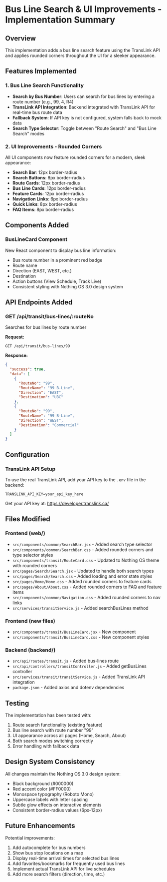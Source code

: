 # Bus Line Search & UI Improvements - Implementation Summary

## Overview
This implementation adds a bus line search feature using the TransLink API and applies rounded corners throughout the UI for a sleeker appearance.

## Features Implemented

### 1. Bus Line Search Functionality
- **Search by Bus Number**: Users can search for bus lines by entering a route number (e.g., 99, 4, R4)
- **TransLink API Integration**: Backend integrated with TransLink API for real-time bus route data
- **Fallback System**: If API key is not configured, system falls back to mock data
- **Search Type Selector**: Toggle between "Route Search" and "Bus Line Search" modes

### 2. UI Improvements - Rounded Corners
All UI components now feature rounded corners for a modern, sleek appearance:
- **Search Bar**: 12px border-radius
- **Search Buttons**: 8px border-radius  
- **Route Cards**: 12px border-radius
- **Bus Line Cards**: 12px border-radius
- **Feature Cards**: 12px border-radius
- **Navigation Links**: 6px border-radius
- **Quick Links**: 8px border-radius
- **FAQ Items**: 8px border-radius

## Components Added

### BusLineCard Component
New React component to display bus line information:
- Bus route number in a prominent red badge
- Route name
- Direction (EAST, WEST, etc.)
- Destination
- Action buttons (View Schedule, Track Live)
- Consistent styling with Nothing OS 3.0 design system

## API Endpoints Added

### GET /api/transit/bus-lines/:routeNo
Searches for bus lines by route number

**Request:**
```
GET /api/transit/bus-lines/99
```

**Response:**
```json
{
  "success": true,
  "data": [
    {
      "RouteNo": "99",
      "RouteName": "99 B-Line",
      "Direction": "EAST",
      "Destination": "UBC"
    },
    {
      "RouteNo": "99",
      "RouteName": "99 B-Line",
      "Direction": "WEST",
      "Destination": "Commercial"
    }
  ]
}
```

## Configuration

### TransLink API Setup
To use the real TransLink API, add your API key to the `.env` file in the backend:

```env
TRANSLINK_API_KEY=your_api_key_here
```

Get your API key at: https://developer.translink.ca/

## Files Modified

### Frontend (web/)
- `src/components/common/SearchBar.jsx` - Added search type selector
- `src/components/common/SearchBar.css` - Added rounded corners and type selector styles
- `src/components/transit/RouteCard.css` - Updated to Nothing OS theme with rounded corners
- `src/pages/Search/Search.jsx` - Updated to handle both search types
- `src/pages/Search/Search.css` - Added loading and error state styles
- `src/pages/Home/Home.css` - Added rounded corners to feature cards
- `src/pages/About/About.css` - Added rounded corners to FAQ and feature items
- `src/components/common/Navigation.css` - Added rounded corners to nav links
- `src/services/transitService.js` - Added searchBusLines method

### Frontend (new files)
- `src/components/transit/BusLineCard.jsx` - New component
- `src/components/transit/BusLineCard.css` - New component styles

### Backend (backend/)
- `src/api/routes/transit.js` - Added bus-lines route
- `src/api/controllers/transitController.js` - Added getBusLines controller
- `src/services/transit/transitService.js` - Added TransLink API integration
- `package.json` - Added axios and dotenv dependencies

## Testing

The implementation has been tested with:
1. Route search functionality (existing feature)
2. Bus line search with route number "99"
3. UI appearance across all pages (Home, Search, About)
4. Both search modes switching correctly
5. Error handling with fallback data

## Design System Consistency

All changes maintain the Nothing OS 3.0 design system:
- Black background (#000000)
- Red accent color (#FF0000)
- Monospace typography (Roboto Mono)
- Uppercase labels with letter spacing
- Subtle glow effects on interactive elements
- Consistent border-radius values (6px-12px)

## Future Enhancements

Potential improvements:
1. Add autocomplete for bus numbers
2. Show bus stop locations on a map
3. Display real-time arrival times for selected bus lines
4. Add favorites/bookmarks for frequently used bus lines
5. Implement actual TransLink API for live schedules
6. Add more search filters (direction, time, etc.)
